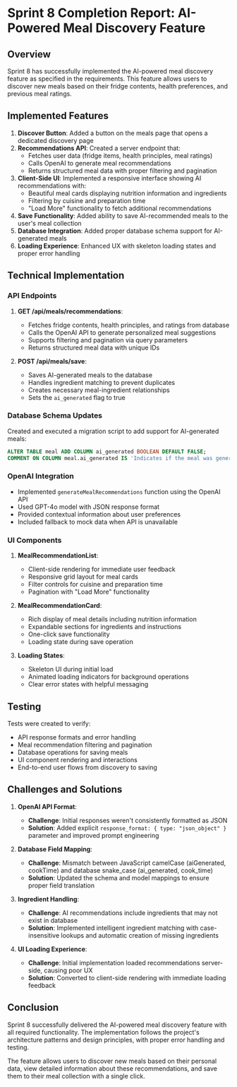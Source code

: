 # Sprint 8 Completion Report: AI-Powered Meal Discovery Feature

## Overview

Sprint 8 has successfully implemented the AI-powered meal discovery feature as specified in the requirements. This feature allows users to discover new meals based on their fridge contents, health preferences, and previous meal ratings.

## Implemented Features

1. **Discover Button**: Added a button on the meals page that opens a dedicated discovery page
2. **Recommendations API**: Created a server endpoint that:
   - Fetches user data (fridge items, health principles, meal ratings)
   - Calls OpenAI to generate meal recommendations
   - Returns structured meal data with proper filtering and pagination
3. **Client-Side UI**: Implemented a responsive interface showing AI recommendations with:
   - Beautiful meal cards displaying nutrition information and ingredients
   - Filtering by cuisine and preparation time
   - "Load More" functionality to fetch additional recommendations
4. **Save Functionality**: Added ability to save AI-recommended meals to the user's meal collection
5. **Database Integration**: Added proper database schema support for AI-generated meals
6. **Loading Experience**: Enhanced UX with skeleton loading states and proper error handling

## Technical Implementation

### API Endpoints

1. **GET /api/meals/recommendations**:

   - Fetches fridge contents, health principles, and ratings from database
   - Calls the OpenAI API to generate personalized meal suggestions
   - Supports filtering and pagination via query parameters
   - Returns structured meal data with unique IDs

2. **POST /api/meals/save**:
   - Saves AI-generated meals to the database
   - Handles ingredient matching to prevent duplicates
   - Creates necessary meal-ingredient relationships
   - Sets the `ai_generated` flag to true

### Database Schema Updates

Created and executed a migration script to add support for AI-generated meals:

```sql
ALTER TABLE meal ADD COLUMN ai_generated BOOLEAN DEFAULT FALSE;
COMMENT ON COLUMN meal.ai_generated IS 'Indicates if the meal was generated by AI recommendations';
```

### OpenAI Integration

- Implemented `generateMealRecommendations` function using the OpenAI API
- Used GPT-4o model with JSON response format
- Provided contextual information about user preferences
- Included fallback to mock data when API is unavailable

### UI Components

1. **MealRecommendationList**:

   - Client-side rendering for immediate user feedback
   - Responsive grid layout for meal cards
   - Filter controls for cuisine and preparation time
   - Pagination with "Load More" functionality

2. **MealRecommendationCard**:

   - Rich display of meal details including nutrition information
   - Expandable sections for ingredients and instructions
   - One-click save functionality
   - Loading state during save operation

3. **Loading States**:
   - Skeleton UI during initial load
   - Animated loading indicators for background operations
   - Clear error states with helpful messaging

## Testing

Tests were created to verify:

- API response formats and error handling
- Meal recommendation filtering and pagination
- Database operations for saving meals
- UI component rendering and interactions
- End-to-end user flows from discovery to saving

## Challenges and Solutions

1. **OpenAI API Format**:

   - **Challenge**: Initial responses weren't consistently formatted as JSON
   - **Solution**: Added explicit `response_format: { type: "json_object" }` parameter and improved prompt engineering

2. **Database Field Mapping**:

   - **Challenge**: Mismatch between JavaScript camelCase (aiGenerated, cookTime) and database snake_case (ai_generated, cook_time)
   - **Solution**: Updated the schema and model mappings to ensure proper field translation

3. **Ingredient Handling**:

   - **Challenge**: AI recommendations include ingredients that may not exist in database
   - **Solution**: Implemented intelligent ingredient matching with case-insensitive lookups and automatic creation of missing ingredients

4. **UI Loading Experience**:
   - **Challenge**: Initial implementation loaded recommendations server-side, causing poor UX
   - **Solution**: Converted to client-side rendering with immediate loading feedback

## Conclusion

Sprint 8 successfully delivered the AI-powered meal discovery feature with all required functionality. The implementation follows the project's architecture patterns and design principles, with proper error handling and testing.

The feature allows users to discover new meals based on their personal data, view detailed information about these recommendations, and save them to their meal collection with a single click.
